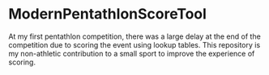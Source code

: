 # ModernPentathlonScoreTool
At my first pentathlon competition, there was a large delay at the end of the competition due to scoring the event using lookup tables. This repository is my non-athletic contribution to a small sport to improve the experience of scoring.

